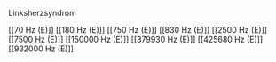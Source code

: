 Linksherzsyndrom

[[70 Hz (E)]]
[[180 Hz (E)]]
[[750 Hz (E)]]
[[830 Hz (E)]]
[[2500 Hz (E)]]
[[7500 Hz (E)]]
[[150000 Hz (E)]]
[[379930 Hz (E)]]
[[425680 Hz (E)]]
[[932000 Hz (E)]]